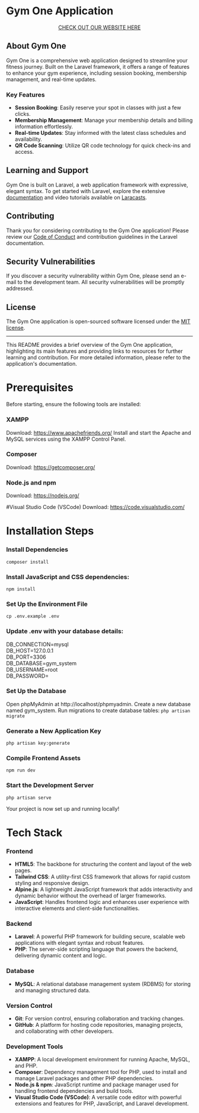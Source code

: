 # Gym One Application

<p align="center">
  <a href="https://gymonedanao.com" class="logo">
    CHECK OUT OUR WEBSITE HERE
  </a>
</p>

## About Gym One

Gym One is a comprehensive web application designed to streamline your fitness journey. Built on the Laravel framework, it offers a range of features to enhance your gym experience, including session booking, membership management, and real-time updates.

### Key Features

- **Session Booking**: Easily reserve your spot in classes with just a few clicks.
- **Membership Management**: Manage your membership details and billing information effortlessly.
- **Real-time Updates**: Stay informed with the latest class schedules and availability.
- **QR Code Scanning**: Utilize QR code technology for quick check-ins and access.

## Learning and Support

Gym One is built on Laravel, a web application framework with expressive, elegant syntax. To get started with Laravel, explore the extensive [documentation](https://laravel.com/docs) and video tutorials available on [Laracasts](https://laracasts.com).

## Contributing

Thank you for considering contributing to the Gym One application! Please review our [Code of Conduct](https://laravel.com/docs/contributions#code-of-conduct) and contribution guidelines in the Laravel documentation.

## Security Vulnerabilities

If you discover a security vulnerability within Gym One, please send an e-mail to the development team. All security vulnerabilities will be promptly addressed.

## License

The Gym One application is open-sourced software licensed under the [MIT license](https://opensource.org/licenses/MIT).

---

This README provides a brief overview of the Gym One application, highlighting its main features and providing links to resources for further learning and contribution. For more detailed information, please refer to the application's documentation.

# Prerequisites

Before starting, ensure the following tools are installed:

### XAMPP

Download: https://www.apachefriends.org/
Install and start the Apache and MySQL services using the XAMPP Control Panel.

### Composer

Download: https://getcomposer.org/

### Node.js and npm

Download: https://nodejs.org/

#Visual Studio Code (VSCode)
Download: https://code.visualstudio.com/

# Installation Steps

### Install Dependencies

`composer install `

### Install JavaScript and CSS dependencies:

`npm install `

### Set Up the Environment File

`cp .env.example .env `

### Update .env with your database details:

DB_CONNECTION=mysql  
DB_HOST=127.0.0.1  
DB_PORT=3306  
DB_DATABASE=gym_system  
DB_USERNAME=root  
DB_PASSWORD=

### Set Up the Database

Open phpMyAdmin at http://localhost/phpmyadmin.
Create a new database named gym_system.
Run migrations to create database tables:
`php artisan migrate`

### Generate a New Application Key

`php artisan key:generate `

### Compile Frontend Assets

`npm run dev `

### Start the Development Server

`php artisan serve `

Your project is now set up and running locally!

# Tech Stack

### Frontend

- **HTML5**: The backbone for structuring the content and layout of the web pages.
- **Tailwind CSS**: A utility-first CSS framework that allows for rapid custom styling and responsive design.
- **Alpine.js**: A lightweight JavaScript framework that adds interactivity and dynamic behavior without the overhead of larger frameworks.
- **JavaScript**: Handles frontend logic and enhances user experience with interactive elements and client-side functionalities.

### Backend

- **Laravel**: A powerful PHP framework for building secure, scalable web applications with elegant syntax and robust features.
- **PHP**: The server-side scripting language that powers the backend, delivering dynamic content and logic.

### Database

- **MySQL**: A relational database management system (RDBMS) for storing and managing structured data.

### Version Control

- **Git**: For version control, ensuring collaboration and tracking changes.
- **GitHub**: A platform for hosting code repositories, managing projects, and collaborating with other developers.

### Development Tools

- **XAMPP**: A local development environment for running Apache, MySQL, and PHP.
- **Composer**: Dependency management tool for PHP, used to install and manage Laravel packages and other PHP dependencies.
- **Node.js & npm**: JavaScript runtime and package manager used for handling frontend dependencies and build tools.
- **Visual Studio Code (VSCode)**: A versatile code editor with powerful extensions and features for PHP, JavaScript, and Laravel development.

